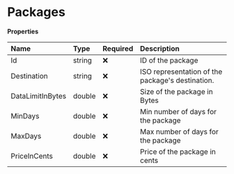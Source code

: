 # Packages

**Properties**

| Name             | Type   | Required | Description                                      |
| :--------------- | :----- | :------- | :----------------------------------------------- |
| Id               | string | ❌       | ID of the package                                |
| Destination      | string | ❌       | ISO representation of the package's destination. |
| DataLimitInBytes | double | ❌       | Size of the package in Bytes                     |
| MinDays          | double | ❌       | Min number of days for the package               |
| MaxDays          | double | ❌       | Max number of days for the package               |
| PriceInCents     | double | ❌       | Price of the package in cents                    |
